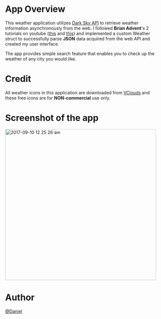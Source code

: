 # App Overview

This weather application utilizes [Dark Sky API](https://darksky.net/dev/docs) to retrieve weather information asynchronously from the web.
I followed **Brian Advent**'s 2 tutorials on youtube ([this](https://www.youtube.com/watch?v=_c0pAz3UPEs) and [this](https://www.youtube.com/watch?v=doqtsIsbtqs)) and implemented a custom Weather struct to successfully parse **JSON** data acquired from the web API and created my user interface. 

The app provides simple search feature that enables you to check up the weather of any city you would like.


# Credit 
All weather icons in this application are downloaded from [VClouds](http://vclouds.deviantart.com/gallery/#/d2ynulp) and these free icons are for **NON-commercial** use only.  


# Screenshot of the app


<img width="487" alt="2017-09-10 12 25 26 am" src="https://user-images.githubusercontent.com/19476654/30247071-09c253c4-95c0-11e7-98d1-3b422ce0241f.png">


# Author 

[@Daniel](https://www.linkedin.com/in/daniel-huang-443546115/)
